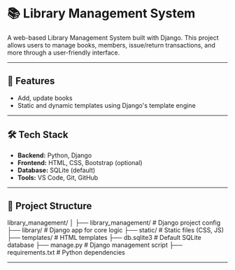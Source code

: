 # 📚 Library Management System

A web-based Library Management System built with Django. This project allows users to manage books, members, issue/return transactions, and more through a user-friendly interface.

---

## 🚀 Features

- Add, update books
- Static and dynamic templates using Django's template engine

---

## 🛠️ Tech Stack

- **Backend:** Python, Django
- **Frontend:** HTML, CSS, Bootstrap (optional)
- **Database:** SQLite (default)
- **Tools:** VS Code, Git, GitHub

---

## 📂 Project Structure

library_management/
│
├── library_management/ # Django project config
├── library/ # Django app for core logic
├── static/ # Static files (CSS, JS)
├── templates/ # HTML templates
├── db.sqlite3 # Default SQLite database
├── manage.py # Django management script
├── requirements.txt # Python dependencies

---
